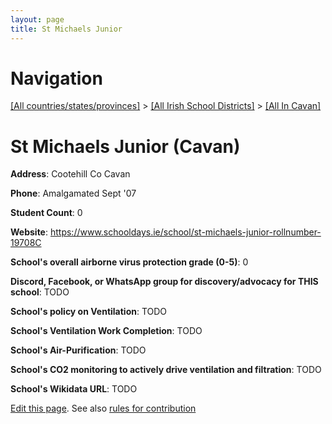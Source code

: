 ```yaml
---
layout: page
title: St Michaels Junior
---
```

# Navigation

[[All countries/states/provinces]](../../..) > [[All Irish School Districts]](../..) > [[All In Cavan]](..)

# St Michaels Junior (Cavan)

**Address**: Cootehill Co Cavan

**Phone**: Amalgamated Sept '07

**Student Count**: 0

**Website**: <https://www.schooldays.ie/school/st-michaels-junior-rollnumber-19708C>

**School's overall airborne virus protection grade (0-5)**: 0

**Discord, Facebook, or WhatsApp group for discovery/advocacy for THIS school**: TODO

**School's policy on Ventilation**: TODO

**School's Ventilation Work Completion**: TODO

**School's Air-Purification**: TODO

**School's CO2 monitoring to actively drive ventilation and filtration**: TODO

**School's Wikidata URL**: TODO


[Edit this page](https://github.com/ventilate-schools/Ireland/edit/main/./Cavan/St_Michaels_Junior.md). See also [rules for contribution](../../../contribution-rules/)